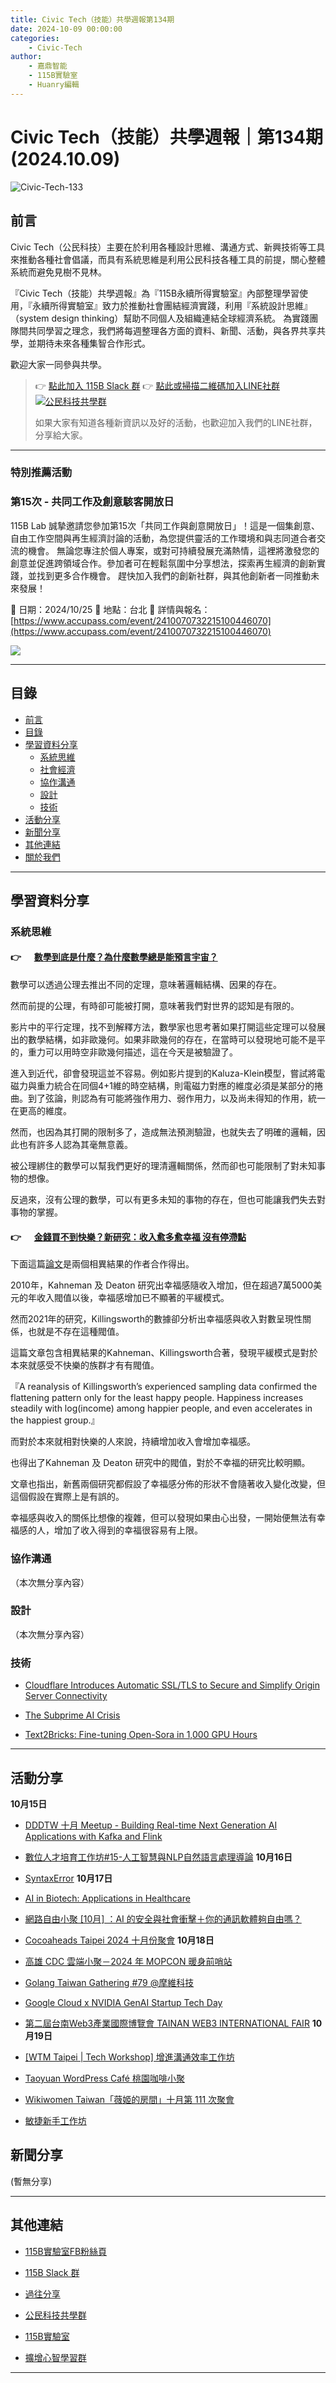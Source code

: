 ```yaml
---
title: Civic Tech（技能）共學週報第134期
date: 2024-10-09 00:00:00
categories:
	- Civic-Tech
author:
	- 嘉鼎智能
	- 115B實驗室
	- Huanry編輯
---
```

# Civic Tech（技能）共學週報｜第134期 (2024.10.09)

![Civic-Tech-133](/img/ct/134.png)

## 前言

Civic Tech（公民科技）主要在於利用各種設計思維、溝通方式、新興技術等工具來推動各種社會倡議，而具有系統思維是利用公民科技各種工具的前提，關心整體系統而避免見樹不見林。

『Civic Tech（技能）共學週報』為『115B永續所得實驗室』內部整理學習使用，『永續所得實驗室』致力於推動社會團結經濟實踐，利用『系統設計思維』（system design thinking）幫助不同個人及組織連結全球經濟系統。
為實踐團隊間共同學習之理念，我們將每週整理各方面的資料、新聞、活動，與各界共享共學，並期待未來各種集智合作形式。

歡迎大家一同參與共學。

>👉  [點此加入 115B Slack 群](https://bit.ly/Slack115b)
>👉  [點此或掃描二維碼加入LINE社群](https://line.me/ti/g2/Dj4AkbdDsY6o4D_CdDUB6Q)
>[![公民科技共學群](/img/產品共學群.jpg)](https://line.me/ti/g2/Dj4AkbdDsY6o4D_CdDUB6Q)
>
>如果大家有知道各種新資訊以及好的活動，也歡迎加入我們的LINE社群，分享給大家。

---
### 特別推薦活動

### 第15次 - 共同工作及創意駭客開放日

115B Lab 誠摯邀請您參加第15次「共同工作與創意開放日」！這是一個集創意、自由工作空間與再生經濟討論的活動，為您提供靈活的工作環境和與志同道合者交流的機會。 無論您專注於個人專案，或對可持續發展充滿熱情，這裡將激發您的創意並促進跨領域合作。參加者可在輕鬆氛圍中分享想法，探索再生經濟的創新實踐，並找到更多合作機會。 趕快加入我們的創新社群，與其他創新者一同推動未來發展！

📅 日期：2024/10/25
📍 地點：台北
🔗 詳情與報名：[https://www.accupass.com/event/2410070732215100446070](https://www.accupass.com/event/2410070732215100446070)

[![](https://static.accupass.com/eventbanner/2404290709301040746221.jpg)](https://www.accupass.com/event/2410070732215100446070)

---
## 目錄
- [前言](#前言)
- [目錄](#目錄)
- [學習資料分享](#學習資料分享)
	- [系統思維](#系統思維)
	- [社會經濟](#社會經濟)
	- [協作溝通](#協作溝通)
	- [設計](#設計)
	- [技術](#技術)
- [活動分享](#活動分享)
- [新聞分享](#新聞分享)
- [其他連結](#其他連結)
- [關於我們](#關於我們)

---
## 學習資料分享
### 系統思維

#### 👉 &emsp; [數學到底是什麼？為什麼數學總是能預言宇宙？](https://www.youtube.com/watch?v=-eDowVHT-ro&t=12s)

數學可以透過公理去推出不同的定理，意味著邏輯結構、因果的存在。

然而前提的公理，有時卻可能被打開，意味著我們對世界的認知是有限的。

影片中的平行定理，找不到解釋方法，數學家也思考著如果打開這些定理可以發展出的數學結構，如非歐幾何。如果非歐幾何的存在，在當時可以發現地可能不是平的，重力可以用時空非歐幾何描述，這在今天是被驗證了。

進入到近代，卻會發現這並不容易。例如影片提到的Kaluza-Klein模型，嘗試將電磁力與重力統合在同個4+1維的時空結構，則電磁力對應的維度必須是某部分的捲曲。到了弦論，則認為有可能將強作用力、弱作用力，以及尚未得知的作用，統一在更高的維度。

然而，也因為其打開的限制多了，造成無法預測驗證，也就失去了明確的邏輯，因此也有許多人認為其毫無意義。

被公理綁住的數學可以幫我們更好的理清邏輯關係，然而卻也可能限制了對未知事物的想像。

反過來，沒有公理的數學，可以有更多未知的事物的存在，但也可能讓我們失去對事物的掌握。

#### 👉 &emsp; [金錢買不到快樂？新研究：收入愈多愈幸福 沒有停滯點](https://search.app/trfg8tPoDJxg5x2V7)

下面這篇[論文](https://www.pnas.org/doi/10.1073/pnas.2208661120
)是兩個相異結果的作者合作得出。

2010年，Kahneman 及 Deaton 研究出幸福感隨收入增加，但在超過7萬5000美元的年收入閥值以後，幸福感增加已不顯著的平緩模式。

然而2021年的研究，Killingsworth的數據卻分析出幸福感與收入對數呈現性關係，也就是不存在這種閥值。

這篇文章包含相異結果的Kahneman、Killingsworth合著，發現平緩模式是對於本來就感受不快樂的族群才有有閥值。

『A reanalysis of Killingsworth’s experienced sampling data confirmed the flattening pattern only for the least happy people. Happiness increases steadily with log(income) among happier people, and even accelerates in the happiest group.』

而對於本來就相對快樂的人來說，持續增加收入會增加幸福感。

也得出了Kahneman 及 Deaton 研究中的閥值，對於不幸福的研究比較明顯。

文章也指出，新舊兩個研究都假設了幸福感分佈的形狀不會隨著收入變化改變，但這個假設在實際上是有誤的。

幸福感與收入的關係比想像的複雜，但可以發現如果由心出發，一開始便無法有幸福感的人，增加了收入得到的幸福很容易有上限。


### 協作溝通

（本次無分享內容）

### 設計

（本次無分享內容）

### 技術

- [Cloudflare Introduces Automatic SSL/TLS to Secure and Simplify Origin Server Connectivity](https://www.infoq.com/news/2024/08/cloudflare-automatic-ssl-origin/)

- [The Subprime AI Crisis](https://www.wheresyoured.at/subprimeai/)

- [Text2Bricks: Fine-tuning Open-Sora in 1,000 GPU Hours](https://wandb.ai/lambdalabs/lego/reports/Text2Bricks-Fine-tuning-Open-Sora-in-1-000-GPU-Hours--Vmlldzo4MDE3MTky)

---
## 活動分享

**10月15日**

- [DDDTW 十月 Meetup - Building Real-time Next Generation AI Applications with Kafka and Flink](https://www.meetup.com/taipei-kafka/events/303802134/)

- [數位人才培育工作坊#15-人工智慧與NLP自然語言處理導論](https://www.accupass.com/event/2409180615521371871847)
**10月16日**
- [SyntaxError](https://www.meetup.com/pythonhug/events/303660161/)
**10月17日**
- [AI in Biotech: Applications in Healthcare](https://lu.ma/7imlmo7a)

- [網路自由小聚 [10月] ：AI 的安全與社會衝擊＋你的通訊軟體夠自由嗎？](https://ocftw.kktix.cc/events/internetfreedom-oct2024)

- [Cocoaheads Taipei 2024 十月份聚會](https://cocoaheads-taipei.kktix.cc/events/2024-10-17)
**10月18日**
- [高雄 CDC 雲端小聚－2024 年 MOPCON 暖身前哨站](https://cdckh.kktix.cc/events/cdc1018)

- [Golang Taiwan Gathering #79 @摩維科技](https://www.meetup.com/golang-taipei-meetup/events/303750634/)

- [Google Cloud x NVIDIA GenAI Startup Tech Day](https://lu.ma/fpohkplo)

- [第二屆台南Web3產業國際博覽會 TAINAN WEB3 INTERNATIONAL FAIR](https://www.accupass.com/event/2406150525111725753130)
**10月19日**
- [[WTM Taipei | Tech Workshop] 增進溝通效率工作坊](https://wtmtw.kktix.cc/events/workshop1019)

- [Taoyuan WordPress Café 桃園咖啡小聚](https://www.meetup.com/taoyuan-wordpress-meetup/events/303579694/)

- [Wikiwomen Taiwan「薇姬的房間」十月第 111 次聚會](https://wikiwomen.kktix.cc/events/wikiwomen-2410)

- [敏捷新手工作坊](https://www.accupass.com/event/2409221247171701073871)


## 新聞分享

(暫無分享)

---
## 其他連結

- [115B實驗室FB粉絲頁](https://www.facebook.com/%E6%B0%B8%E7%BA%8C%E6%89%80%E5%BE%97%E5%AF%A6%E9%A9%97%E5%AE%A4-102916798609139)

- [115B Slack 群](https://bit.ly/Slack115b)

- [過往分享](/categories/Civic-Tech)

- [公民科技共學群](https://line.me/ti/g2/Dj4AkbdDsY6o4D_CdDUB6Q?utm_source=invitation&utm_medium=link_copy&utm_campaign=default)

- [115B實驗室](https://line.me/ti/g2/asPFU-0w4o9MIRSBdb4gtg?utm_source=invitation&utm_medium=link_copy&utm_campaign=default)

- [擴增心智學習群](https://line.me/ti/g2/asPFU-0w4o9MIRSBdb4gtg?utm_source=invitation&utm_medium=link_copy&utm_campaign=default)

---